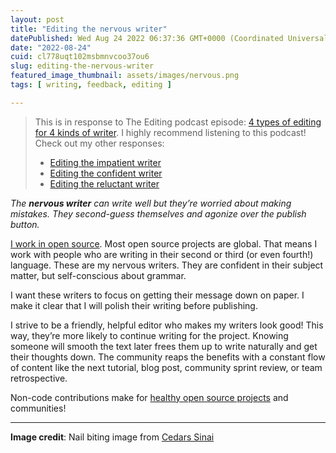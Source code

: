 ```yaml
---
layout: post
title: "Editing the nervous writer"
datePublished: Wed Aug 24 2022 06:37:36 GMT+0000 (Coordinated Universal Time)
date: "2022-08-24"
cuid: cl778uqt102msbmnvcoo37ou6
slug: editing-the-nervous-writer
featured_image_thumbnail: assets/images/nervous.png
tags: [ writing, feedback, editing ]

---
```


> This is in response to The Editing podcast episode: [4 types of editing for 4 kinds of  writer](https://theeditingpodcast.captivate.fm/episode/kinds-of-writer). I highly recommend listening to this podcast!   
> Check out my other responses:
> - [Editing the impatient writer](https://flicstar.com/editing-the-impatient-writer)
> - [Editing the confident writer](https://flicstar.com/editing-the-confident-writer)
> - [Editing the reluctant writer](https://flicstar.com/editing-the-reluctant-writer)


*The **nervous writer** can write well but they’re worried about making mistakes. They second-guess themselves and agonize over the publish button.*

[I work in open source](https://flicstar.com/editing-in-open-source). Most open source projects are global. That means I work with people who are writing in their second or third (or even fourth!) language. These are my nervous writers. They are confident in their subject matter, but self-conscious about grammar.
 
I want these writers to focus on getting their message down on paper. I make it clear that I will polish their writing before publishing. 

I strive to be a friendly, helpful editor who makes my writers look good! This way, they’re more likely to continue writing for the project. Knowing someone will smooth the text later frees them up to write naturally and get their thoughts down. The community reaps the benefits with a constant flow of content like the next tutorial, blog post, community sprint review, or team retrospective.
 
Non-code contributions make for [healthy open source projects](https://flicstar.com/trust-signals) and communities!

---

**Image credit**: Nail biting image from [Cedars Sinai](https://www.cedars-sinai.org/blog/stop-nail-biting.html)

